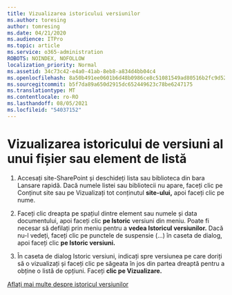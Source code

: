 ```yaml
---
title: Vizualizarea istoricului versiunilor
ms.author: toresing
author: tomresing
ms.date: 04/21/2020
ms.audience: ITPro
ms.topic: article
ms.service: o365-administration
ROBOTS: NOINDEX, NOFOLLOW
localization_priority: Normal
ms.assetid: 34c73c42-e4a0-41ab-8eb8-a834d4bb04c4
ms.openlocfilehash: 8a50b491ee0601b6d48b0986ce8c51081549ad80516b2fc9d52f1bf6e7c025cf
ms.sourcegitcommit: b5f7da89a650d2915dc652449623c78be6247175
ms.translationtype: MT
ms.contentlocale: ro-RO
ms.lasthandoff: 08/05/2021
ms.locfileid: "54037152"
---
```

# <a name="view-version-history-of-a-file-or-list-item"></a>Vizualizarea istoricului de versiuni al unui fișier sau element de listă

1. Accesați site-SharePoint și deschideți lista sau biblioteca din bara Lansare rapidă. Dacă numele listei sau bibliotecii nu apare, faceți clic pe Conținut site sau pe Vizualizați tot conținutul **site-ului,** apoi faceți clic pe nume. 
    
2. Faceți clic dreapta pe spațiul dintre element sau numele și data documentului, apoi faceți clic **pe Istoric** versiuni din meniu. Poate fi necesar să defilați prin meniu pentru a **vedea Istoricul versiunilor.** Dacă nu-l vedeți, faceți clic pe punctele de suspensie (...) în caseta de dialog, apoi faceți clic **pe Istoric versiuni.**
    
3. În caseta de dialog Istoric versiuni, indicați spre versiunea pe care doriți să o vizualizați și faceți clic pe săgeata în jos din partea dreaptă pentru a obține o listă de opțiuni. Faceți **clic pe Vizualizare.**
    
[Aflați mai multe despre istoricul versiunilor](https://go.microsoft.com/fwlink/?linkid=875709)
  

